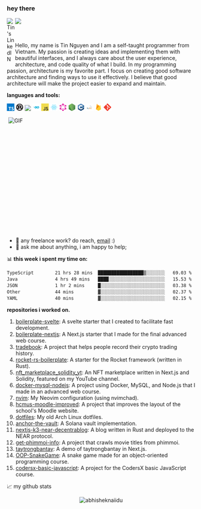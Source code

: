 ### hey there 
<a href="https://www.linkedin.com/in/trungtin2001/">
  <img align="left" alt="Tin's LinkedIN" width="22px" src="https://camo.githubusercontent.com/5e276c6fba1d9ca47f6fece34740b3de2884779ab8bb240c71123c467adc5936/68747470733a2f2f63646e2e73696d706c6569636f6e732e6f72672f6c696e6b6564696e" />
</a>

![](https://visitor-badge.glitch.me/badge?page_id=tinwritescode.tinwritescode)

<br />

Hello, my name is Tin Nguyen and I am a self-taught programmer from Vietnam. My passion is creating ideas and implementing them with beautiful interfaces, and I always care about the user experience, architecture, and code quality of what I build. In my programming passion, architecture is my favorite part. I focus on creating good software architecture and finding ways to use it effectively. I believe that good architecture will make the project easier to expand and maintain.

**languages and tools:**  

<code><img height="20" src="https://raw.githubusercontent.com/github/explore/80688e429a7d4ef2fca1e82350fe8e3517d3494d/topics/typescript/typescript.png"></code>
<code><img height="20" src="https://raw.githubusercontent.com/github/explore/80688e429a7d4ef2fca1e82350fe8e3517d3494d/topics/rust/rust.png"></code>
<code><img height="20" src="https://uxwing.com/wp-content/themes/uxwing/download/brands-and-social-media/svelte-icon.png"></code>
<code><img height="20" src="https://raw.githubusercontent.com/github/explore/80688e429a7d4ef2fca1e82350fe8e3517d3494d/topics/go/go.png"></code>
<code><img height="20" src="https://raw.githubusercontent.com/github/explore/80688e429a7d4ef2fca1e82350fe8e3517d3494d/topics/javascript/javascript.png"></code>
<code><img height="20" src="https://raw.githubusercontent.com/github/explore/80688e429a7d4ef2fca1e82350fe8e3517d3494d/topics/react/react.png"></code>
<code><img height="20" src="https://raw.githubusercontent.com/github/explore/5c058a388828bb5fde0bcafd4bc867b5bb3f26f3/topics/graphql/graphql.png"></code>
<code><img height="20" src="https://raw.githubusercontent.com/github/explore/80688e429a7d4ef2fca1e82350fe8e3517d3494d/topics/nodejs/nodejs.png"></code>
<code><img height="20" src="https://raw.githubusercontent.com/github/explore/80688e429a7d4ef2fca1e82350fe8e3517d3494d/topics/cpp/cpp.png"></code>
<code><img height="20" src="https://raw.githubusercontent.com/github/explore/80688e429a7d4ef2fca1e82350fe8e3517d3494d/topics/mysql/mysql.png"></code>
<code><img height="20" src="https://raw.githubusercontent.com/github/explore/80688e429a7d4ef2fca1e82350fe8e3517d3494d/topics/firebase/firebase.png"></code>
<code><img height="20" src="https://raw.githubusercontent.com/github/explore/80688e429a7d4ef2fca1e82350fe8e3517d3494d/topics/git/git.png"></code>

  <img align="right" alt="GIF" src="https://github.com/abhisheknaiidu/tinwritescode/blob/master/code.gif?raw=true" width="500" height="320" />
  
- 💼 any freelance work? do reach, [email](mailto:hopthucuatin@gmail.com) :)
- 💬 ask me about anything, i am happy to help;

📊 **this week i spent my time on:**
<!--START_SECTION:waka-->

```txt
TypeScript        21 hrs 28 mins  █████████████████▒░░░░░░░   69.03 %
Java              4 hrs 49 mins   ████░░░░░░░░░░░░░░░░░░░░░   15.53 %
JSON              1 hr 2 mins     █░░░░░░░░░░░░░░░░░░░░░░░░   03.38 %
Other             44 mins         ▓░░░░░░░░░░░░░░░░░░░░░░░░   02.37 %
YAML              40 mins         ▓░░░░░░░░░░░░░░░░░░░░░░░░   02.15 %
```

<!--END_SECTION:waka-->

**repositories i worked on.**

1. [boilerplate-svelte](https://github.com/tinwritescode/boilerplate-svelte): A svelte starter that I created to facilitate fast development.
2. [boilerplate-nextjs](https://github.com/tinwritescode/boilerplate-nextjs): A Next.js starter that I made for the final advanced web course.
3. [tradebook](https://github.com/tinwritescode/tradebook): A project that helps people record their crypto trading history.
4. [rocket-rs-boilerplate](https://github.com/tinwritescode/rocket-rs-boilerplate): A starter for the Rocket framework (written in Rust).
5. [nft_marketplace_solidity_yt](https://github.com/tinwritescode/nft_marketplace_solidity_yt): An NFT marketplace written in Next.js and Solidity, featured on my YouTube channel.
6. [docker-mysql-nodejs](https://github.com/tinwritescode/docker-mysql-nodejs): A project using Docker, MySQL, and Node.js that I made in an advanced web course.
7. [nvim](https://github.com/tinwritescode/nvim): My Neovim configuration (using nvimchad).
8. [hcmus-moodle-improved](https://github.com/tinwritescode/hcmus-moodle-improved): A project that improves the layout of the school's Moodle website.
9. [dotfiles](https://github.com/tinwritescode/dotfiles): My old Arch Linux dotfiles.
10. [anchor-the-vault](https://github.com/tinwritescode/anchor-the-vault): A Solana vault implementation.
11. [nextjs-k3-near-decentrablog](https://github.com/tinwritescode/nextjs-k3-near-decentrablog): A blog written in Rust and deployed to the NEAR protocol.
12. [get-phimmoi-info](https://github.com/tinwritescode/get-phimmoi-info): A project that crawls movie titles from phimmoi.
13. [taytrongbantay](https://github.com/tinwritescode/taytrongbantay): A demo of taytrongbantay in Next.js.
14. [OOP-SnakeGame](https://github.com/tinwritescode/OOP-SnakeGame): A snake game made for an object-oriented programming course.
15. [codersx-basic-javascript](https://github.com/tinwritescode/codersx-basic-javascript): A project for the CodersX basic JavaScript course.


📈 my github stats

<p align="center"> <img src="https://github-readme-stats.vercel.app/api?username=tinwritescode&show_icons=true&theme=gotham" alt="abhisheknaiidu" />




